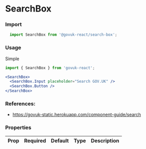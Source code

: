 SearchBox
=========

### Import
```js
  import SearchBox from '@govuk-react/search-box';
```
<!-- STORY -->


### Usage

Simple

```jsx
import { SearchBox } from 'govuk-react';

<SearchBox>
  <SearchBox.Input placeholder="Search GOV.UK" />
  <SearchBox.Button />
</SearchBox>
```

### References:

- https://govuk-static.herokuapp.com/component-guide/search

### Properties
Prop | Required | Default | Type | Description
:--- | :------- | :------ | :--- | :----------



